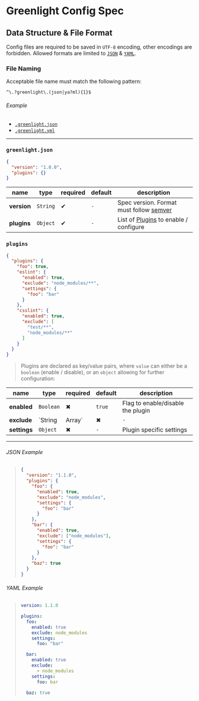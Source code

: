 # Greenlight Config Spec

## Data Structure & File Format

Config files are required to be saved in `UTF-8` encoding, other encodings are forbidden. Allowed formats are limited to [`JSON`][json] & [`YAML`][yaml].

### File Naming

Acceptable file name must match the following pattern:

```regex
^\.?greenlight\.(json|ya?ml){1}$
```

###### Example

- [`.greenlight.json`](#json-example)
- [`.greenlight.yml`](#yaml-example)

---

### `greenlight.json`

```json
{
  "version": "1.0.0",
  "plugins": {}
}
```

name        | type     | required | default | description                                      
----------- | -------- | -------- | ------- | -------------------------------------------------
**version** | `String` | ✔        | `-`     | Spec version. Format must follow [semver][]      
**plugins** | `Object` | ✔        | `-`     | List of [Plugins](#plugins) to enable / configure

### `plugins`

```json
{
  "plugins": {
    "foo": true,
    "eslint": {
      "enabled": true,
      "exclude": "node_modules/**",
      "settings": {
        "foo": "bar"
      }
    },
    "csslint": {
      "enabled": true,
      "exclude": [
        "test/**",
        "node_modules/**"
      ]
    }
  }
}
```

> Plugins are declared as key/value pairs, where `value` can either be a `boolean` (enable / disable), or an `object` allowing for further configuration:

name         | type           | required | default | description                      
------------ | -------------- | -------- | ------- | ---------------------------------
**enabled**  | `Boolean`      | ✖        | `true`  | Flag to enable/disable the plugin
**exclude**  | `String|Array` | ✖        | `-`     | Path(s) to exclude in scan       
**settings** | `Object`       | ✖        | `-`     | Plugin specific settings         

---

###### JSON Example

> ```json
> {
>   "version": "1.1.0",
>   "plugins": {
>     "foo": {
>       "enabled": true,
>       "exclude": "node_modules",
>       "settings": {
>         "foo": "bar"
>       }
>     },
>     "bar": {
>       "enabled": true,
>       "exclude": ["node_modules"],
>       "settings": {
>         "foo": "bar"
>       }
>     },
>     "baz": true
>   }
> }
> ```

###### YAML Example

> ```yml
> version: 1.1.0
>
> plugins:
>   foo:
>     enabled: true
>     exclude: node_modules
>     settings:
>       foo: "bar"
>
>   bar:
>     enabled: true
>     exclude:
>       - node_modules
>     settings:
>       foo: bar
>
>   baz: true
> ```

[json]: https://www.json.org/

[semver]: https://semver.org

[yaml]: http://www.yaml.org/
